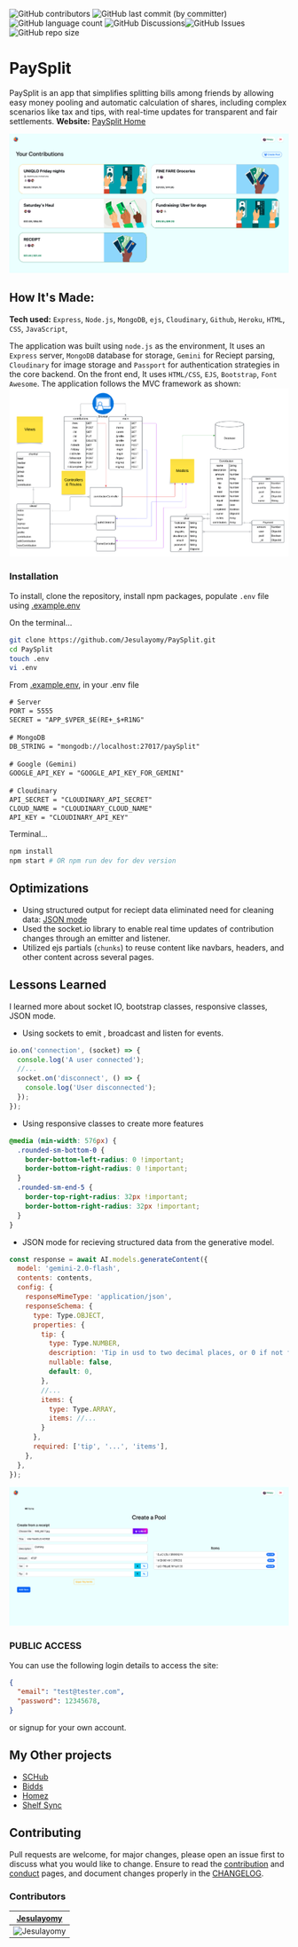 ![GitHub contributors](https://img.shields.io/github/contributors/Jesulayomy/PaySplit?style=for-the-badge&color=f0ffff) ![GitHub last commit (by committer)](https://img.shields.io/github/last-commit/jesulayomy/PaySplit?style=for-the-badge&color=f0ffff&link=https%3A%2F%2Fgithub.com%jesulayomy%2FPaySplit%2Fcommits%2Fmain) ![GitHub language count](https://img.shields.io/github/languages/count/jesulayomy/PaySplit?style=for-the-badge&color=f0ffff) ![GitHub Discussions](https://img.shields.io/github/discussions/jesulayomy/PaySplit?style=for-the-badge&color=f0ffff)![GitHub Issues](https://img.shields.io/github/issues/jesulayomy/PaySplit?style=for-the-badge&color=f0ffff)  ![GitHub repo size](https://img.shields.io/github/repo-size/jesulayomy/PaySplit?style=for-the-badge&color=f0ffff) 

# PaySplit

PaySplit is an app that simplifies splitting bills among friends by allowing easy money pooling and automatic calculation of shares, including complex scenarios like tax and tips, with real-time updates for transparent and fair settlements.
**Website:** [PaySplit Home](https://paysplit.jesulayomi.tech)

![PaySplit Homepage](./docs/home.png)


## How It's Made:

**Tech used:** `Express`, `Node.js`, `MongoDB`, `ejs`, `Cloudinary`, `Github`, `Heroku`, `HTML`, `CSS`, `JavaScript`, 

The application was built using `node.js` as the environment, It uses an `Express` server, `MongoDB` database for storage, `Gemini` for Reciept parsing, `Cloudinary` for image storage and `Passport` for authentication strategies in the core backend. On the front end, It uses `HTML/CSS`, `EJS`, `Bootstrap`, `Font Awesome`.
The application follows the MVC framework as shown:
![MVC](./docs/MVC.png)


### Installation

To install, clone the repository, install npm packages, populate `.env` file using [.example.env](./.example.env)

On the terminal...
```bash
git clone https://github.com/Jesulayomy/PaySplit.git
cd PaySplit
touch .env
vi .env
```

From [.example.env](./.example.env), in your .env file
```shell
# Server
PORT = 5555
SECRET = "APP_$VPER_$E(RE+_$+R1NG"

# MongoDB
DB_STRING = "mongodb://localhost:27017/paySplit"

# Google (Gemini)
GOOGLE_API_KEY = "GOOGLE_API_KEY_FOR_GEMINI"

# Cloudinary
API_SECRET = "CLOUDINARY_API_SECRET"
CLOUD_NAME = "CLOUDINARY_CLOUD_NAME"
API_KEY = "CLOUDINARY_API_KEY"
```

Terminal...
```bash
npm install
npm start # OR npm run dev for dev version
```

## Optimizations

- Using structured output for reciept data eliminated need for cleaning data: [JSON mode](https://ai.google.dev/gemini-api/docs/structured-output)
- Used the socket.io library to enable real time updates of contribution changes through an emitter and listener.
- Utilized ejs partials (`chunks`) to reuse content like navbars, headers, and other content across several pages.

## Lessons Learned

I learned more about socket IO, bootstrap classes, responsive classes, JSON mode.

- Using sockets to emit , broadcast and listen for events.
```javascript
io.on('connection', (socket) => {
  console.log('A user connected');
  //...
  socket.on('disconnect', () => {
    console.log('User disconnected');
  });
});
```

- Using responsive classes to create more features
```css
@media (min-width: 576px) {
  .rounded-sm-bottom-0 {
    border-bottom-left-radius: 0 !important;
    border-bottom-right-radius: 0 !important;
  }
  .rounded-sm-end-5 {
    border-top-right-radius: 32px !important;
    border-bottom-right-radius: 32px !important;
  }
}
```

- JSON mode for recieving structured data from the generative model.
```javascript
const response = await AI.models.generateContent({
  model: 'gemini-2.0-flash',
  contents: contents,
  config: {
    responseMimeType: 'application/json',
    responseSchema: {
      type: Type.OBJECT,
      properties: {
        tip: {
          type: Type.NUMBER,
          description: 'Tip in usd to two decimal places, or 0 if not found',
          nullable: false,
          default: 0,
        },
        //...
        items: {
          type: Type.ARRAY,
          items: //...
        }
      },
      required: ['tip', '...', 'items'],
    },
  },
});
```

![Get Data from A Receipt](./docs/new.png)


### PUBLIC ACCESS

You can use the following login details to access the site:
```json
{
  "email": "test@tester.com",
  "password": 12345678,
}
```
or signup for your own account.


## My Other projects
- [SCHub](https://github.com/Jesulayomy/SCHub)
- [Bidds](https://github.com/Jesulayomy/bidd)
- [Homez](https://github.com/Jesulayomy/homez)
- [Shelf Sync](https://github.com/Jesulayomy/shelf-sync)

## Contributing

Pull requests are welcome, for major changes, please open an issue first to discuss what you would like to change. Ensure to read the [contribution](CONTRIBUTING.md) and [conduct](CODE_OF_CONDUCT.md) pages, and document changes properly in the [CHANGELOG](CHANGELOG.md).

### Contributors

| [Jesulayomy](https://github.com/Jesulayomy) | 
| --- | 
| <img src="https://avatars.githubusercontent.com/u/113533393?s=96&v=4" alt="Jesulayomy" width="80px"> | 
